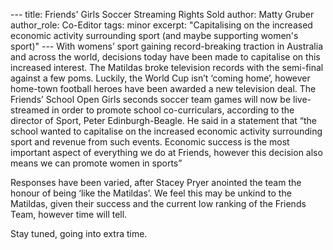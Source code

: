 --- title: Friends' Girls Soccer Streaming Rights Sold author: Matty Gruber
author_role: Co-Editor tags: minor excerpt: "Capitalising on the increased
economic activity surrounding sport (and maybe supporting women's sport)" ---
With womens’ sport gaining record-breaking traction in Australia and across the
world, decisions today have been made to capitalise on this increased interest.
The Matildas broke television records with the semi-final against a few poms.
Luckily, the World Cup isn’t ‘coming home’, however home-town football heroes
have been awarded a new television deal. The Friends’ School Open Girls seconds
soccer team games will now be live-streamed in order to promote school
co-curriculars, according to the director of Sport, Peter Edinburgh-Beagle. He
said in a statement that “the school wanted to capitalise on the increased
economic activity surrounding sport and revenue from such events. Economic
success is the most important aspect of everything we do at Friends, however
this decision also means we can promote women in sports”

Responses have been varied, after Stacey Pryer anointed the team the honour of
being ‘like the Matildas’. We feel this may be unkind to the Matildas, given
their success and the current low ranking of the Friends Team, however time will
tell.

Stay tuned, going into extra time.
